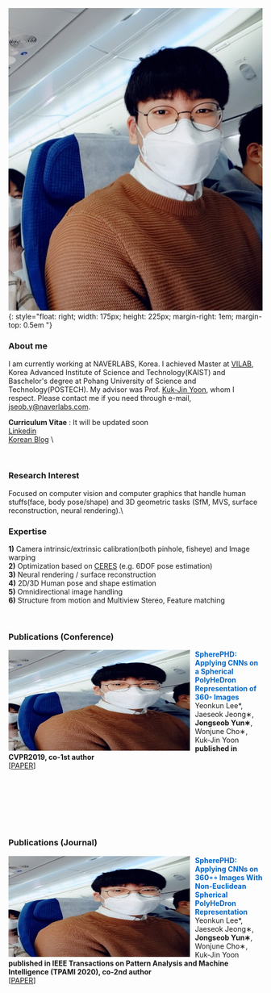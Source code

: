 ![image](./images/dummy.jpg){: style="float: right; width: 175px; height: 225px; margin-right: 1em; margin-top: 0.5em "}

### About me
I am currently working at NAVERLABS, Korea. I achieved Master at [VILAB](http://vi.kaist.ac.kr/), Korea Advanced Institute of Science and Technology(KAIST) and Baschelor's degree at Pohang University of Science and Technology(POSTECH). My advisor was Prof. [Kuk-Jin Yoon](https://scholar.google.ca/citations?user=1NvBj_gAAAAJ&hl=en), whom I respect. Please contact me if you need through e-mail, jseob.y@naverlabs.com.

**Curriculum Vitae** : It will be updated soon \
[Linkedin](https://www.linkedin.com/in/%EC%A2%85%EC%84%AD-%EC%9C%A4-5b4193260/) \
[Korean Blog](https://jseobyun.tistory.com) \ 

<br>

### Research Interest
Focused on computer vision and computer graphics that handle human stuffs(face, body pose/shape) and 3D geometric tasks (SfM, MVS, surface reconstruction, neural rendering).\

### Expertise

**1)** Camera intrinsic/extrinsic calibration(both pinhole, fisheye) and Image warping\
**2)** Optimization based on [CERES](https://github.com/ceres-solver/ceres-solver) (e.g. 6DOF pose estimation)\
**3)** Neural rendering / surface reconstruction \
**4)** 2D/3D Human pose and shape estimation\
**5)** Omnidirectional image handling \
**6)** Structure from motion and Multiview Stereo, Feature matching 

<br>

### Publications (Conference)
<!--SpherePHD-->
<p>
<img src="images/dummy.jpg" align="left" style="width:360px; height:200px; margin-right:10px;  vertical-align=middle;">
<div style="margin-bottom:60px;">
<b><font color="0066CC"> SpherePHD: Applying CNNs on a Spherical PolyHeDron Representation of 360◦ Images
 </font></b>
<br>
Yeonkun Lee*, Jaeseok Jeong∗, <b>Jongseob Yun∗</b>, Wonjune Cho∗, Kuk-Jin Yoon
<br>
<b>published in CVPR2019, co-1st author</b>
<br>
[<a href="https://openaccess.thecvf.com/content_CVPR_2019/papers/Lee_SpherePHD_Applying_CNNs_on_a_Spherical_PolyHeDron_Representation_of_360deg_CVPR_2019_paper.pdf">PAPER</a>]
</div>
</p>
<br>
<br>
<br>

### Publications (Journal)
<!--SpherePHD TPAMI-->
<p>
<img src="images/dummy.jpg" align="left" style="width:360px; height:200px; margin-right:10px;  vertical-align=middle;">
<div style="margin-bottom:60px;">
<b><font color="0066CC"> SpherePHD: Applying CNNs on 360∘∘ Images With Non-Euclidean Spherical PolyHeDron Representation
 </font></b>
<br>
Yeonkun Lee*, Jaeseok Jeong∗, <b>Jongseob Yun∗</b>, Wonjune Cho∗, Kuk-Jin Yoon
<br>
<b>published in  IEEE Transactions on Pattern Analysis and Machine Intelligence (TPAMI 2020), co-2nd author</b>
<br>
[<a href="https://ieeexplore.ieee.org/document/9099466">PAPER</a>]
</div>
</p>
<br>
<br>
<br>